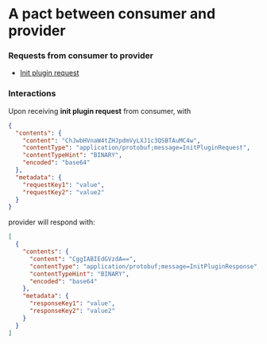# A pact between consumer and provider

### Requests from consumer to provider

* [Init plugin request](#init_plugin_request)

### Interactions

<a name="init_plugin_request"></a>
Upon receiving **init plugin request** from consumer, with
```json
{
  "contents": {
    "content": "ChJwbHVnaW4tZHJpdmVyLXJ1c3QSBTAuMC4w",
    "contentType": "application/protobuf;message=InitPluginRequest",
    "contentTypeHint": "BINARY",
    "encoded": "base64"
  },
  "metadata": {
    "requestKey1": "value",
    "requestKey2": "value2"
  }
}
```
provider will respond with:
```json
[
  {
    "contents": {
      "content": "CggIABIEdGVzdA==",
      "contentType": "application/protobuf;message=InitPluginResponse",
      "contentTypeHint": "BINARY",
      "encoded": "base64"
    },
    "metadata": {
      "responseKey1": "value",
      "responseKey2": "value2"
    }
  }
]
```